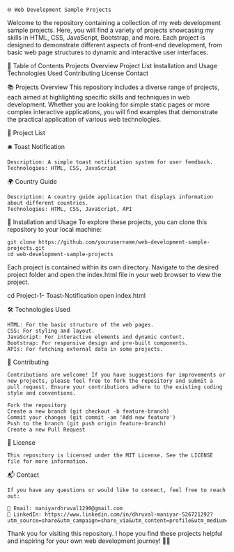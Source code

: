                                                                                     🌐 Web Development Sample Projects

Welcome to the repository containing a collection of my web development sample projects. Here, you will find a variety of projects showcasing my skills in HTML, CSS, JavaScript, Bootstrap, and more. Each project is designed to demonstrate different aspects of front-end development, from basic web page structures to dynamic and interactive user interfaces.

📜 Table of Contents
    Projects Overview
    Project List
    Installation and Usage
    Technologies Used
    Contributing
    License
    Contact  

📚 Projects Overview
This repository includes a diverse range of projects, each aimed at highlighting specific skills and techniques in web development. Whether you are looking for simple static pages or more complex interactive applications, you will find examples that demonstrate the practical application of various web technologies.

📝 Project List

🛎️ Toast Notification

    Description: A simple toast notification system for user feedback.
    Technologies: HTML, CSS, JavaScript

🌍 Country Guide

    Description: A country guide application that displays information about different countries.
    Technologies: HTML, CSS, JavaScript, API
    
🚀 Installation and Usage
To explore these projects, you can clone this repository to your local machine:

    git clone https://github.com/yourusername/web-development-sample-projects.git
    cd web-development-sample-projects
Each project is contained within its own directory. Navigate to the desired project folder and open the index.html file in your web browser to view the project.

cd Project-1- Toast-Notification
open index.html

🛠️ Technologies Used

    HTML: For the basic structure of the web pages.
    CSS: For styling and layout.
    JavaScript: For interactive elements and dynamic content.
    Bootstrap: For responsive design and pre-built components.
    APIs: For fetching external data in some projects.

🤝 Contributing

    Contributions are welcome! If you have suggestions for improvements or new projects, please feel free to fork the repository and submit a pull request. Ensure your contributions adhere to the existing coding style and conventions.

    Fork the repository
    Create a new branch (git checkout -b feature-branch)
    Commit your changes (git commit -am 'Add new feature')
    Push to the branch (git push origin feature-branch)
    Create a new Pull Request
    
📄 License
    
    This repository is licensed under the MIT License. See the LICENSE file for more information.

📬 Contact

    If you have any questions or would like to connect, feel free to reach out:

    📧 Email: maniyardhruval1290@gmail.com
    🔗 LinkedIn: https://www.linkedin.com/in/dhruval-maniyar-526721292?utm_source=share&utm_campaign=share_via&utm_content=profile&utm_medium=android_app

Thank you for visiting this repository. I hope you find these projects helpful and inspiring for your own web development journey! 🚀🌟
